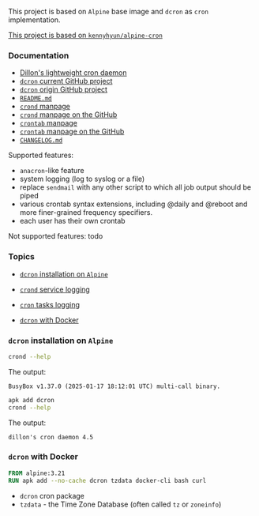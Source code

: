 This project is based on `Alpine` base image and `dcron` as `cron` implementation.

[This project is based on `kennyhyun/alpine-cron`](https://github.com/kennyhyun/alpine-cron)

### Documentation

- [Dillon's lightweight cron daemon](https://www.jimpryor.net/linux/dcron.html)
- [`dcron` current GitHub project](https://github.com/ptchinster/dcron)
- [`dcron` origin GitHub project](https://github.com/dubiousjim/dcron)
- [`README.md`](https://github.com/ptchinster/dcron/blob/master/README.md)
- [`crond` manpage](https://www.jimpryor.net/linux/crond.8)
- [`crond` manpage on the GitHub](https://github.com/ptchinster/dcron/blob/master/crond.8)
- [`crontab` manpage](https://www.jimpryor.net/linux/crontab.1)
- [`crontab` manpage on the GitHub](https://github.com/ptchinster/dcron/blob/master/crontab.1)
- [`CHANGELOG.md`](https://github.com/ptchinster/dcron/blob/master/CHANGELOG.md)

Supported features:
- `anacron`-like feature
- system logging (log to syslog or a file)
- replace `sendmail` with any other script to which all job output should be piped
- various crontab syntax extensions, including @daily and @reboot and more finer-grained frequency specifiers.
- each user has their own crontab


Not supported features:
todo

### Topics
- [`dcron` installation on `Alpine`](#crond-installation-on-alpine)

- [`crond` service logging]()
- [`cron` tasks logging]()
- [`dcron` with Docker](#dcron-with-docker)

### `dcron` installation on `Alpine`

```bash
crond --help
```
The output:
```text
BusyBox v1.37.0 (2025-01-17 18:12:01 UTC) multi-call binary.
```

```bash
apk add dcron
crond --help
```
The output:
```text
dillon's cron daemon 4.5
```

### `dcron` with Docker

```Dockerfile
FROM alpine:3.21
RUN apk add --no-cache dcron tzdata docker-cli bash curl
```
- `dcron` cron package
- `tzdata` - the Time Zone Database (often called `tz` or `zoneinfo`)